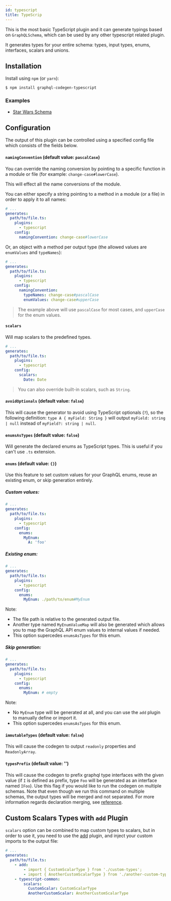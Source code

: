 ```yaml
---
id: typescript
title: TypeScrip
---
```


This is the most basic TypeScript plugin and it can generate typings based on `GraphQLSchema`, which can be used by any other typescript related plugin.

It generates types for your entire schema: types, input types, enums, interfaces, scalars and unions.

## Installation

Install using `npm` (or `yarn`):

    $ npm install graphql-codegen-typescript

### Examples

- [Star Wars Schema](https://github.com/dotansimha/graphql-code-generator/blob/master/dev-test/star-wars/types.d.ts#L0)

## Configuration

The output of this plugin can be controlled using a specified config file which consists of the fields below.

#### `namingConvention` (default value: `pascalCase`)

You can override the naming conversion by pointing to a specific function in a module or file (for example: `change-case#lowerCase`).

This will effect all the name conversions of the module.

You can either specify a string pointing to a method in a module (or a file) in order to apply it to all names:

```yaml
# ...
generates:
  path/to/file.ts:
    plugins:
      - typescript
    config:
      namingConvention: change-case#lowerCase
```

Or, an object with a method per output type (the allowed values are `enumValues` and `typeNames`):

```yaml
# ...
generates:
  path/to/file.ts:
    plugins:
      - typescript
    config:
      namingConvention:
        typeNames: change-case#pascalCase
        enumValues: change-case#upperCase
```

> The example above will use `pascalCase` for most cases, and `upperCase` for the enum values.

#### `scalars`

Will map scalars to the predefined types.

```yaml
# ...
generates:
  path/to/file.ts:
    plugins:
      - typescript
    config:
      scalars:
        Date: Date
```

> You can also override built-in scalars, such as `String`.

#### `avoidOptionals` (default value: `false`)

This will cause the generator to avoid using TypeScript optionals (`?`), so the following definition: `type A { myField: String }` will output `myField: string | null` instead of `myField?: string | null`.

#### `enumsAsTypes` (default value: `false`)

Will generate the declared enums as TypeScript types. This is useful if you can't use `.ts` extension.

#### `enums` (default value: `{}`)

Use this feature to set custom values for your GraphQL enums, reuse an existing enum, or skip generation entirely.

##### Custom values:

```yaml
# ...
generates:
  path/to/file.ts:
    plugins:
      - typescript
    config:
      enums:
        MyEnum:
          A: 'foo'
```

##### Existing enum:

```yaml
# ...
generates:
  path/to/file.ts:
    plugins:
      - typescript
    config:
      enums:
        MyEnum: ./path/to/enum#MyEnum
```

Note:

- The file path is relative to the generated output file.
- Another type named `MyEnumValueMap` will also be generated which allows you to map the GraphQL API enum values to internal values if needed.
- This option supercedes `enumsAsTypes` for this enum.

##### Skip generation:

```yaml
# ...
generates:
  path/to/file.ts:
    plugins:
      - typescript
    config:
      enums:
        MyEnum: # empty
```

Note:

- No `MyEnum` type will be generated at all, and you can use the `add` plugin to manually define or import it.
- This option supercedes `enumsAsTypes` for this enum.

#### `immutableTypes` (default value: `false`)

This will cause the codegen to output `readonly` properties and `ReadonlyArray`.

#### `typesPrefix` (default value: '')

This will cause the codegen to prefix graphql type interfaces with the given value (if `I` is defined as prefix, type `Foo` will be generated as an interface named `IFoo`). Use this flag if you would like to run the codegen on multiple schemas. Note that even though we run this command on multiple schemas, the output types will be merged and not separated. For more information regards declaration merging, see [reference](https://www.typescriptlang.org/docs/handbook/declaration-merging.html).

## Custom Scalars Types with `add` Plugin

`scalars` option can be combined to map custom types to scalars, but in order to use it, you need to use the [add](/docs/plugins/add) plugin, and inject your custom imports to the output file:

```yaml
# ...
generates:
  path/to/file.ts:
    - add:
        - import { CustomScalarType } from './custom-types';
        - import { AnotherCustomScalarType } from './another-custom-types';
    - typescript-common:
        scalars:
          CustomScalar: CustomScalarType
          AnotherCustomScalar: AnotherCustomScalarType
```
